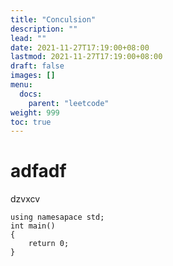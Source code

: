 ```yaml
---
title: "Conculsion"
description: ""
lead: ""
date: 2021-11-27T17:19:00+08:00
lastmod: 2021-11-27T17:19:00+08:00
draft: false
images: []
menu: 
  docs:
    parent: "leetcode"
weight: 999
toc: true
---
```


# adfadf
dzvxcv
```
using namesapace std;
int main()
{
	return 0;	
}
```
